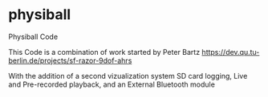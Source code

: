 physiball
=========

Physiball Code

This Code is a combination of work started by Peter Bartz
https://dev.qu.tu-berlin.de/projects/sf-razor-9dof-ahrs

With the addition of a second vizualization system SD card logging, Live and Pre-recorded playback, and an External Bluetooth module
